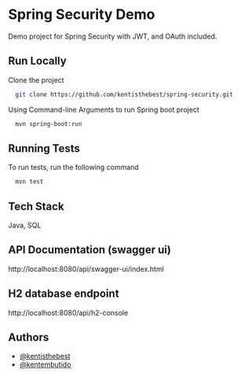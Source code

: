 
# Spring Security Demo

Demo project for Spring Security with JWT, and OAuth included.





## Run Locally

Clone the project

```bash
  git clone https://github.com/kentisthebest/spring-security.git
```

Using Command-line Arguments to run Spring boot project
```bash
  mvn spring-boot:run
```

## Running Tests

To run tests, run the following command

```bash
  mvn test
```

## Tech Stack
Java, SQL

## API Documentation (swagger ui)

http://localhost:8080/api/swagger-ui/index.html

## H2 database endpoint

http://localhost:8080/api/h2-console

## Authors

- [@kentisthebest](https://github.com/kentisthebest)
- [@kentembutido](https://github.com/kentembutido)
